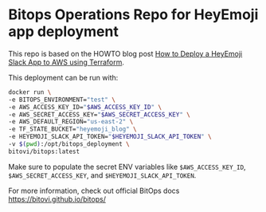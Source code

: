 # Bitops Operations Repo for HeyEmoji app deployment
This repo is based on the HOWTO blog post [How to Deploy a HeyEmoji Slack App to AWS using Terraform](https://www.bitovi.com/blog/heyemoji-slack-app-aws-terraform-ansible).


This deployment can be run with:
```sh
docker run \
-e BITOPS_ENVIRONMENT="test" \
-e AWS_ACCESS_KEY_ID="$AWS_ACCESS_KEY_ID" \
-e AWS_SECRET_ACCESS_KEY="$AWS_SECRET_ACCESS_KEY" \
-e AWS_DEFAULT_REGION="us-east-2" \
-e TF_STATE_BUCKET="heyemoji_blog" \
-e HEYEMOJI_SLACK_API_TOKEN="$HEYEMOJI_SLACK_API_TOKEN" \
-v $(pwd):/opt/bitops_deployment \
bitovi/bitops:latest
```
Make sure to populate the secret ENV variables like `$AWS_ACCESS_KEY_ID`, `$AWS_SECRET_ACCESS_KEY`, and `$HEYEMOJI_SLACK_API_TOKEN`.

For more information, check out official BitOps docs https://bitovi.github.io/bitops/
